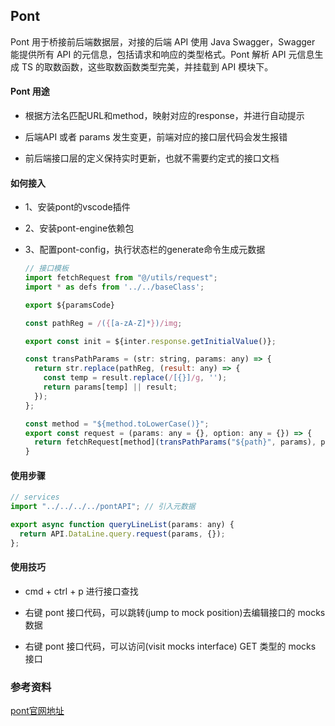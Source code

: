 ## Pont

Pont 用于桥接前后端数据层，对接的后端 API 使用 Java Swagger，Swagger 能提供所有 API 的元信息，包括请求和响应的类型格式。Pont 解析 API 元信息生成 TS 的取数函数，这些取数函数类型完美，并挂载到 API 模块下。

#### Pont 用途

* 根据方法名匹配URL和method，映射对应的response，并进行自动提示

* 后端API 或者 params 发生变更，前端对应的接口层代码会发生报错

* 前后端接口层的定义保持实时更新，也就不需要约定式的接口文档


#### 如何接入

* 1、安装pont的vscode插件

* 2、安装pont-engine依赖包

* 3、配置pont-config，执行状态栏的generate命令生成元数据

  ```js
  // 接口模板
  import fetchRequest from "@/utils/request";
  import * as defs from '../../baseClass';

  export ${paramsCode}

  const pathReg = /({[a-zA-Z]*})/img;

  export const init = ${inter.response.getInitialValue()};

  const transPathParams = (str: string, params: any) => {
    return str.replace(pathReg, (result: any) => {
      const temp = result.replace(/[{}]/g, '');
      return params[temp] || result;
    });
  };

  const method = "${method.toLowerCase()}";
  export const request = (params: any = {}, option: any = {}) => {
    return fetchRequest[method](transPathParams("${path}", params), params, { ...option, mock: true, isPontAPI: true });
  }
  ```

#### 使用步骤

  ```js
  // services
  import "../../../../pontAPI"; // 引入元数据

  export async function queryLineList(params: any) {
    return API.DataLine.query.request(params, {});
  };
  ```

#### 使用技巧

* cmd + ctrl + p 进行接口查找

* 右键 pont 接口代码，可以跳转(jump to mock position)去编辑接口的 mocks 数据

* 右键 pont 接口代码，可以访问(visit mocks interface) GET 类型的 mocks 接口

### 参考资料

[pont官网地址](https://github.com/alibaba/pont)